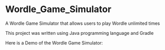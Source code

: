 # Wordle_Game_Simulator
A Wordle Game Simulator that allows users to play Wordle unlimited times 

This project was written using Java programming language and Gradle

Here is a Demo of the Wordle Game Simulator:
